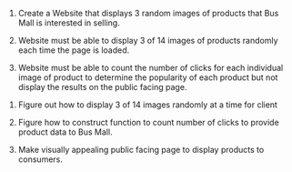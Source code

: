 <!--User Stories for client -->

1) Create a Website that displays 3 random images of products that Bus Mall is interested in selling.

2) Website must be able to display 3 of 14 images of products randomly each time the page is loaded.

3) Website must be able to count the number of clicks for each individual image of product to determine the popularity of each product but not display the results on the public facing page.

<!--User Stories for developer  -->

1) Figure out how to display 3 of 14 images randomly at a time for client

2) Figure how to construct function to count number of clicks to provide product data to Bus Mall.

3) Make visually appealing public facing page to display products to consumers.
